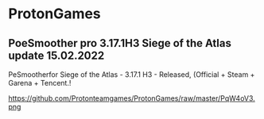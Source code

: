 # ProtonGames
PoeSmoother pro 3.17.1H3 Siege of the Atlas
update 15.02.2022
------------------------------
PeSmootherfor Siege of the Atlas - 3.17.1 H3 - Released, (Official + Steam + Garena + Tencent.!

 https://github.com/Protonteamgames/ProtonGames/raw/master/PqW4oV3.png
